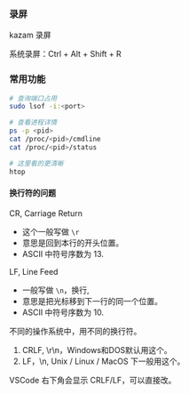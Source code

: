 ### 录屏
kazam 录屏

系统录屏：Ctrl + Alt + Shift + R

### 常用功能

```bash
# 查询端口占用
sudo lsof -i:<port>

# 查看进程详情
ps -p <pid>
cat /proc/<pid>/cmdline
cat /proc/<pid>/status

# 这里看的更清晰
htop
```

#### 换行符的问题

CR, Carriage Return
- 这个一般写做 `\r`
- 意思是回到本行的开头位置。
- ASCII 中符号序数为 13.

LF, Line Feed
- 一般写做 `\n`，换行,
- 意思是把光标移到下一行的同一个位置。
- ASCII 中符号序数为 10.


不同的操作系统中，用不同的换行符。
1. CRLF, \r\n，Windows和DOS默认用这个。
2. LF，\n, Unix / Linux / MacOS 下一般用这个。

VSCode 右下角会显示 CRLF/LF，可以直接改。


